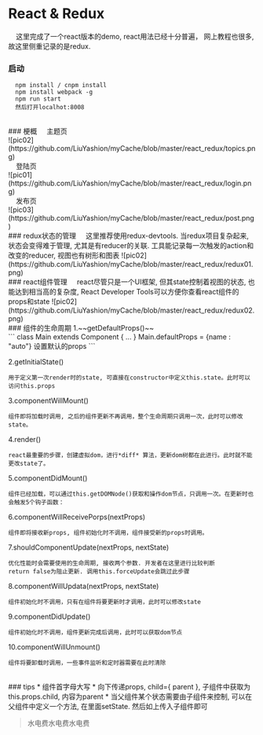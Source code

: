 # React & Redux #
&nbsp;&nbsp;&nbsp;&nbsp;这里完成了一个react版本的demo, react用法已经十分普遍， 网上教程也很多, 故这里侧重记录的是redux.
</br>
### 启动
```
  npm install / cnpm install
  npm install webpack -g
  npm run start
  然后打开localhot:8008
```

</br>
### 梗概
&nbsp;&nbsp;&nbsp;&nbsp;主题页
</br>
![pic02](https://github.com/LiuYashion/myCache/blob/master/react_redux/topics.png)
</br>
&nbsp;&nbsp;&nbsp;&nbsp;登陆页
</br>
![pic01](https://github.com/LiuYashion/myCache/blob/master/react_redux/login.png)
</br>
&nbsp;&nbsp;&nbsp;&nbsp;发布页
</br>
![pic03](https://github.com/LiuYashion/myCache/blob/master/react_redux/post.png)


</br>
### redux状态的管理
&nbsp;&nbsp;&nbsp;&nbsp;这里推荐使用redux-devtools. 当redux项目复杂起来, 状态会变得难于管理, 尤其是有reducer的关联. 工具能记录每一次触发的action和改变的reducer, 视图也有树形和图表
![pic02](https://github.com/LiuYashion/myCache/blob/master/react_redux/redux01.png)


</br>
### react组件管理
&nbsp;&nbsp;&nbsp;&nbsp;react尽管只是一个UI框架, 但其state控制着视图的状态, 也能达到相当高的复杂度, React Developer Tools可以方便你查看react组件的props和state
![pic02](https://github.com/LiuYashion/myCache/blob/master/react_redux/redux02.png)


</br>
### 组件的生命周期
1.~~getDefaultProps()~~
</br>
```
class Main extends Component {
  ...
}
Main.defaultProps = {name : "auto"}
设置默认的props
```

2.getInitialState()
</br>
```
用于定义第一次render时的state, 可直接在constructor中定义this.state。此时可以访问this.props
```

3.componentWillMount()
</br>
```
组件即将加载时调用, 之后的组件更新不再调用，整个生命周期只调用一次，此时可以修改state。
```

4.render()
</br>
```
react最重要的步骤，创建虚拟dom，进行*diff* 算法，更新dom树都在此进行。此时就不能更改state了。
```

5.componentDidMount()
</br>
```
组件已经加载，可以通过this.getDOMNode()获取和操作dom节点，只调用一次。在更新时也会触发5个钩子函数：
```

6.componentWillReceivePorps(nextProps)
</br>
```
组件即将接收新props, 组件初始化时不调用，组件接受新的props时调用。
```

7.shouldComponentUpdate(nextProps, nextState)
</br>
```
优化性能时会需要使用的生命周期, 接收两个参数. 开发者在这里进行比较判断
return false为阻止更新. 调用this.forceUpdate会跳过此步骤
```

8.componentWillUpdata(nextProps, nextState)
</br>
```
组件初始化时不调用，只有在组件将要更新时才调用，此时可以修改state
```

9.componentDidUpdate()
</br>
```
组件初始化时不调用，组件更新完成后调用，此时可以获取dom节点
```

10.componentWillUnmount()
</br>
```
组件将要卸载时调用，一些事件监听和定时器需要在此时清除
```

</br>
### tips
* 组件首字母大写
* 向下传递props, child={ parent }, 子组件中获取为 this.props.child, 内容为parent
* 当父组件某个状态需要由子组件来控制, 可以在父组件中定义一个方法, 在里面setState. 然后如上传入子组件即可















































> 水电费水电费水电费
